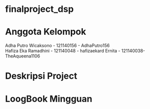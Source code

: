 # finalproject_dsp
# Anggota Kelompok
Adha Putro Wicaksono - 121140156 - AdhaPutro156  
Hafiza Eka Ramadhini - 121140048 - hafizaekard
Ernita - 121140038- TheAqueena1106  

# Deskripsi Project

# LoogBook Mingguan
